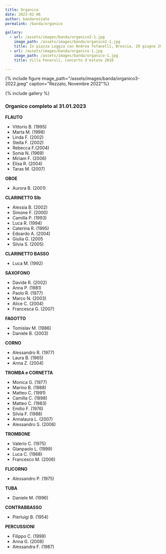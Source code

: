```yaml
---
title: Organico
date: 2023-02-06
author: bandarezzato
permalink: /banda/organico

gallery:
  - url: /assets/images/banda/organico2-1.jpg
    image_path: /assets/images/banda/organico2-1.jpg
    title: In piazza Loggia con Andrea Tofanelli, Brescia, 29 giugno 2017
  - url: /assets/images/banda/organico-1.jpg
    image_path: /assets/images/banda/organico-1.jpg
    title: Villa Fenaroli, concerto d'estate 2010

---
```

{% include figure image_path="/assets/images/banda/organico3-2022.jpeg" caption="Rezzato, Novembre 2022"%}

{% include gallery %}

### Organico completo al 31.01.2023

**FLAUTO**
- Vittorio B. (1995)
- Marta M. (1998)
- Linda F. (2002)
- Stella F. (2002)
- Rebecca F.(2004)
- Sonia N. (1969)
- Miriam F. (2006)
- Elisa R. (2004)
- Taras M. (2007)

**OBOE**
- Aurora B. (2001)

**CLARINETTO SIb**
- Alessia B. (2002)
- Simone F. (2000)
- Camilla P. (1993)
- Luca R. (1994)
- Caterina R. (1995)
- Edoardo A. (2004)
- Giulia G. (2005
- Silvia S. (2005)

**CLARINETTO BASSO**
- Luca M. (1992)

**SAXOFONO**
- Davide R. (2002)
- Anna P. (1981)
- Paolo R. (1977)
- Marco N. (2003)
- Alice C. (2004)
- Francesca G. (2007)

**FAGOTTO**
- Tomislav M. (1986)
- Daniele B. (2003)

**CORNO**
- Alessandro R. (1977)
- Laura B. (1965)
- Anna Z. (2004)

**TROMBA e CORNETTA**
- Monica G. (1977)
- Marino B. (1988)
- Matteo C. (1991)
- Camilla C. (1998)
- Matteo C. (1983)
- Emilio F. (1976)
- Silvia F. (1988)
- Annalaura L. (2007)
- Alessandro S. (2006)

**TROMBONE**
- Valerio C. (1975)
- Gianpaolo L. (1999)
- Luca C. (1988)
- Francesco M. (2006)

**FLICORNO**
- Alessandro P. (1975)

**TUBA**
- Daniele M. (1996)

**CONTRABBASSO**
- Pierluigi B. (1954)

**PERCUSSIONI**
- Filippo C. (1999)
- Anna G. (2008)
- Alessandra F. (1987)
